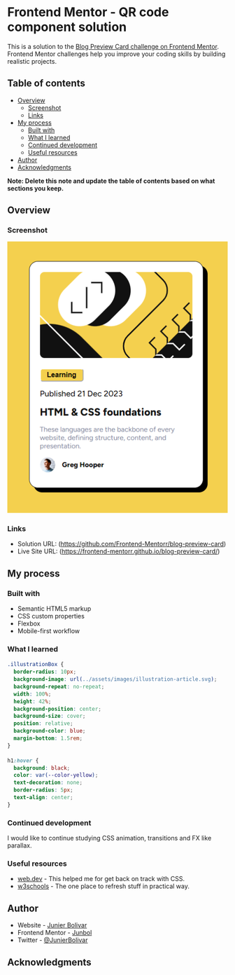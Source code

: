 # Frontend Mentor - QR code component solution

This is a solution to the [Blog Preview Card challenge on Frontend Mentor](https://www.frontendmentor.io/challenges/qr-code-component-iux_sIO_H). Frontend Mentor challenges help you improve your coding skills by building realistic projects.

## Table of contents

- [Overview](#overview)
  - [Screenshot](#screenshot)
  - [Links](#links)
- [My process](#my-process)
  - [Built with](#built-with)
  - [What I learned](#what-i-learned)
  - [Continued development](#continued-development)
  - [Useful resources](#useful-resources)
- [Author](#author)
- [Acknowledgments](#acknowledgments)

**Note: Delete this note and update the table of contents based on what sections you keep.**

## Overview

### Screenshot

![](./assets/images/screenshot_mobile.png)

### Links

- Solution URL: (https://github.com/Frontend-Mentorr/blog-preview-card)
- Live Site URL: (https://frontend-mentorr.github.io/blog-preview-card/)

## My process

### Built with

- Semantic HTML5 markup
- CSS custom properties
- Flexbox
- Mobile-first workflow

### What I learned

```css
.illustrationBox {
  border-radius: 10px;
  background-image: url(../assets/images/illustration-article.svg);
  background-repeat: no-repeat;
  width: 100%;
  height: 42%;
  background-position: center;
  background-size: cover;
  position: relative;
  background-color: blue;
  margin-bottom: 1.5rem;
}

h1:hover {
  background: black;
  color: var(--color-yellow);
  text-decoration: none;
  border-radius: 5px;
  text-align: center;
}
```

### Continued development

I would like to continue studying CSS animation, transitions and FX like parallax.

### Useful resources

- [web.dev](https://web.dev/learn/css) - This helped me for get back on track with CSS.
- [w3schools](https://www.w3schools.com/css/default.asp) - The one place to refresh stuff in practical way.

## Author

- Website - [Junier Bolivar](https://www.bolivarcreativedesign.com)
- Frontend Mentor - [Junbol](https://www.frontendmentor.io/profile/Junbol)
- Twitter - [@JunierBolivar](https://www.twitter.com/@JunierBolivar)

## Acknowledgments
